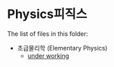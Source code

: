 # Physics피직스

The list of files in this folder:

* 초급물리학 (Elementary Physics)
  * [under working](elementary.md)
